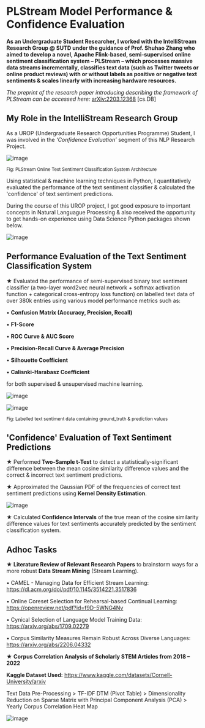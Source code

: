 # PLStream Model Performance & Confidence Evaluation

**As an Undergraduate Student Researcher, I worked with the IntelliStream Research Group @ SUTD under the guidance of Prof. Shuhao Zhang who aimed to develop a novel, Apache Flink-based, semi-supervised online sentiment classification system – PLStream – which processes massive data streams incrementally, classifies text data (such as Twitter tweets or online product reviews) with or without labels as positive or negative text sentiments & scales linearly with increasing hardware resources.**

_The preprint of the research paper introducing describing the framework of PLStream can be accessed here:_ [arXiv:2203.12368](https://arxiv.org/abs/2203.12368) [cs.DB]

## My Role in the IntelliStream Research Group

As a UROP (Undergraduate Research Opportunities Programme) Student, I was involved in the _‘Confidence Evaluation’_ segment of this NLP Research Project.

![image](https://github.com/adharshasam/SentiStream/assets/64684527/2a65514e-c47a-4d6a-8a19-c786ca7318d8)

<sub>Fig: PLStream Online Text Sentiment Classification System Architecture</sub>

Using statistical & machine learning techniques in Python, I quantitatively evaluated the performance of the text sentiment classifier & calculated the 'confidence' of text sentiment predictions. 

During the course of this UROP project, I got good exposure to important concepts in Natural Languague Processing & also received the opportunity to get hands-on experience using Data Science Python packages shown below.

![image](https://github.com/adharshasam/SentiStream/assets/64684527/a12dcc69-e71e-4bea-929f-6d21565d1c75)


## Performance Evaluation of the Text Sentiment Classification System

★ Evaluated the performance of semi-supervised binary text sentiment classifier (a two-layer word2vec neural network + softmax activation function + categorical cross-entropy loss function) on labelled text data of over 380k entries using various model performance metrics such as: 

• **Confusion Matrix (Accuracy, Precision, Recall)**

• **F1-Score**  

• **ROC Curve & AUC Score**

• **Precision-Recall Curve & Average Precision**

• **Silhouette Coefficient**

• **Calisnki-Harabasz Coefficient**

for both supervised & unsupervised machine learning.

![image](https://github.com/adharshasam/SentiStream/assets/64684527/64c1c00b-37a6-4758-bed8-9d6340aea68c)


![image](https://github.com/adharshasam/SentiStream/assets/64684527/cb60debc-a8b2-4d0c-b349-778314a90a2b)

<sub>Fig: Labelled text sentiment data containing ground_truth & prediction values</sub>


## 'Confidence' Evaluation of Text Sentiment Predictions

★ Performed **Two-Sample t-Test** to detect a statistically-significant difference between the mean cosine similarity difference values and the correct & incorrect text sentiment predictions.

★ Approximated the Gaussian PDF of the frequencies of correct text sentiment predictions using **Kernel Density Estimation**.

![image](https://github.com/adharshasam/SentiStream/assets/64684527/1e952392-4390-4c16-9f4a-f365b065bf22)

★ Calculated **Confidence Intervals** of the true mean of the cosine similarity difference values for text sentiments accurately predicted by the sentiment classification system.


## Adhoc Tasks

★ **Literature Review of Relevant Research Papers** to brainstorm ways for a more robust **Data Stream Mining** (Stream Learning). 

• CAMEL - Managing Data for Efficient Stream Learning: https://dl.acm.org/doi/pdf/10.1145/3514221.3517836

• Online Coreset Selection for Rehearsal-based Continual Learning: https://openreview.net/pdf?id=f9D-5WNG4Nv

• Cynical Selection of Language Model Training Data: https://arxiv.org/abs/1709.02279

• Corpus Similarity Measures Remain Robust Across Diverse Languages: https://arxiv.org/abs/2206.04332


★ **Corpus Correlation Analysis of Scholarly STEM Articles from 2018 – 2022**

**Kaggle Dataset Used:** https://www.kaggle.com/datasets/Cornell-University/arxiv

Text Data Pre-Processing > TF-IDF DTM (Pivot Table) > Dimensionality Reduction on Sparse Matrix with Principal Component Analysis (PCA) > Yearly Corpus Correlation Heat Map

![image](https://github.com/adharshasam/SentiStream/assets/64684527/cd6fb63e-6b15-49ae-af58-00032b4a4b0b)
